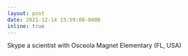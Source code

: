 ```yaml
---
layout: post
date: 2021-12-14 15:59:00-0400
inline: true
---
```


Skype a scientist with Osceola Magnet Elementary  (FL, USA)
